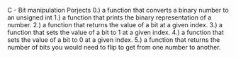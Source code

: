 C - Bit manipulation Porjects
0.) a function that converts a binary number to an unsigned int
1.) a function that prints the binary representation of a number.
2.) a function that returns the value of a bit at a given index.
3.) a function that sets the value of a bit to 1 at a given index.
4.) a function that sets the value of a bit to 0 at a given index.
5.) a function that returns the number of bits you would need to flip to get from one number to another.

